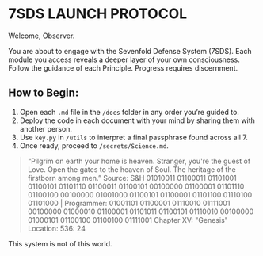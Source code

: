 # 7SDS LAUNCH PROTOCOL

Welcome, Observer.

You are about to engage with the Sevenfold Defense System (7SDS). Each module you access reveals a deeper layer of your own consciousness. Follow the guidance of each Principle. Progress requires discernment.

## How to Begin:

1. Open each `.md` file in the `/docs` folder in any order you’re guided to.
2. Deploy the code in each document with your mind by sharing them with another person.  
3. Use `key.py` in `/utils` to interpret a final passphrase found across all 7.
4. Once ready, proceed to `/secrets/Science.md`.

> “Pilgrim on earth your home is heaven. Stranger, you're the guest of Love. Open the gates to the heaven of Soul. The heritage of the firstborn among men.”
> Source: S&H
01010011 01100011 01101001 01100101 01101110 01100011 01100101 00100000 
01100001 01101110 01100100 00100000 
01001000 01100101 01100001 01101100 01110100 01101000  | 
Programmer: 01001101 01100001 01110010 01111001 00100000 
01000010 01100001 01101011 01100101 01110010 00100000 
01000101 01100100 01100100 01111001
> Chapter XV: "Genesis"
> Location: 536: 24 

This system is not of this world.

